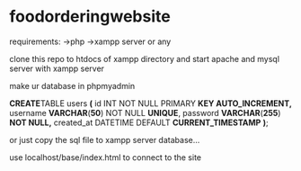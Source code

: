 # foodorderingwebsite

requirements:
->php
->xampp server or any

clone this repo to htdocs of xampp directory and start apache and mysql server with xampp server

make ur database in phpmyadmin 

**CREATE**TABLE users **(**
    id INT NOT NULL PRIMARY **KEY **AUTO_INCREMENT**,**
    username **VARCHAR**(**50**)  NOT NULL **UNIQUE**,
    password **VARCHAR**(**255**) **NOT **NULL**,**
    created_at  DATETIME DEFAULT **CURRENT_TIMESTAMP**
**)**;

or just copy the sql file to xampp server database...

use localhost/base/index.html to connect to the site
